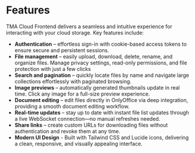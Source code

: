 # Features

TMA Cloud Frontend delivers a seamless and intuitive experience for interacting with your cloud storage. Key features include:

- **Authentication** – effortless sign-in with cookie-based access tokens to ensure secure and persistent sessions.
- **File management** – easily upload, download, delete, rename, and organize files. Manage privacy settings, read-only permissions, and file protection with just a few clicks
- **Search and pagination** – quickly locate files by name and navigate large collections effortlessly with paginated browsing.
- **Image previews** – automatically generated thumbnails update in real time. Click any image for a full-size preview experience.
- **Document editing** – edit files directly in OnlyOffice via deep integration, providing a smooth document editing workflow.
- **Real-time updates** – stay up to date with instant file list updates through a live WebSocket connection—no manual refreshes needed.
- **Share links** – create custom URLs for downloading files without authentication and revoke them at any time.
- **Modern UI Design** - Built with Tailwind CSS and Lucide icons, delivering a clean, responsive, and visually appealing interface.
